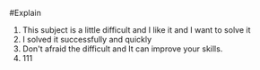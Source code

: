 #Explain
1. This subject is a little difficult and I like it and I want to solve it 
2. I solved it successfully and quickly
3. Don't afraid the difficult and It can improve your skills.
4. 111